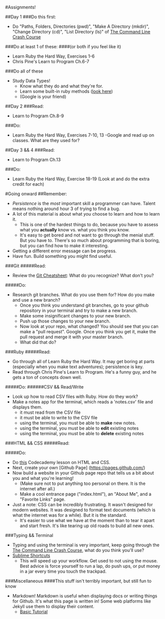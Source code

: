 #Assignments!

##Day 1
###Do this first:
- Do "Paths, Folders, Directories (pwd)", "Make A Directory (mkdir)", "Change Directory (cd)", "List Directory (ls)" of [The Command Line Crash Course](http://cli.learncodethehardway.org/book/)

###Do at least 1 of these:
####(or both if you feel like it)
- Learn Ruby the Hard Way, Exercises 1-6
- Chris Pine's Learn to Program Ch.6-7

###Do all of these
- Study Data Types!
  - Know what they do and what they're for.
  - Learn some built-in ruby methods ([look here](http://ruby-doc.com/))
  - (Google is your friend)

##Day 2
###Read:
- Learn to Program Ch.8-9

###Do:
- Learn Ruby the Hard Way, Exercises 7-10, 13
-Google and read up on classes. What are they used for?

##Day 3 && 4
###Read:
- Learn to Program Ch.13

###Do:
- Learn Ruby the Hard Way, Exercise 18-19 (Look at and do the extra credit for each)

#Going onward
##Remember:
- _Persistence_ is the _most_ important skill a programmer can have. Talent means nothing around hour 3 of trying to find a bug.
- A lot of this material is about what _you_ choose to learn and how to learn it.
  - This is one of the hardest things to do, because you have to assess what you **actually** know vs. what you think you know.
  - It's easy to get bored and not want to go through the menial stuff. But you have to. There's so much about programming that is boring, but you can find how to make it interesting.
- Getting a different error message can be progress.
- Have fun. Build something you might find useful.

###Git
#####Read:
- Review the [Git Cheatsheet](https://scotch.io/bar-talk/git-cheat-sheet): What do you recognize? What don't you?

#####Do:
- Research git branches. What do you use them for? How do you make and use a new branch?
  - Once you think you understand git branches, go to your github repository in your terminal and try to make a new branch.
  - Make some insignificant changes to your new branch.
  - Push up those changes to your new branch.
  - Now look at your repo, what changed? You should see that you can make a "pull request". Google. Once you think you get it, make the pull request and merge it with your master branch.
  - What did that do?


###Ruby
#####Read:
- Go through all of Learn Ruby the Hard Way. It may get boring at parts (especially when you make text adventures); persistence is key.
- Read through Chris Pine's Learn to Program. He's a funny guy, and he gets a ton of concepts down well.

#####Do:
######CSV && Read/Write
- Look up how to read CSV files with Ruby. How do they work?
- Make a notes app for the terminal, which reads a 'notes.csv' file and displays them.
  - it must read from the CSV file
  - it must be able to write to the CSV file
  - using the terminal, you must be able to **make** new notes.
  - using the terminal, you must be able to **edit** existing notes
  - using the terminal, you must be able to **delete** existing notes

###HTML && CSS
#####Read:

#####Do:
- Do [this](https://www.codecademy.com/en/skills/make-a-website) Codecademy lesson on HTML and CSS.
- Next, create your own [Github Page]
(https://pages.github.com/)
- Now build a website in your Github page repo that tells us a bit about you and what you're learning!
  - (Make sure not to put anything too personal on there. It is the internet after all.)
  - Make a cool entrance page ("index.html"), an "About Me", and a "Favorite Links" page.
- Just a note: CSS can be incredibly frustrating. It wasn't designed for modern websites. It was designed to format text documents (which is what the internet was for a while). But it is the standard.
  - It's easier to use what we have at the moment than to tear it apart and start fresh. It's like tearing up old roads to build all new ones.

###Typing && Terminal
- Typing and using the terminal is very important, keep going through the [The Command Line Crash Course](http://cli.learncodethehardway.org/book/), what do you think you'll use?
- [Sublime Shortcuts](http://www.cheatography.com/martinprins/cheat-sheets/sublime-text-3-osx/)
  - This will speed up your workflow. Get used to not using the mouse. Best advice is force yourself to run a lap, do push ups, or  put money in a jar every time you touch the trackpad.

###Miscellaneous
####This stuff isn't terribly important, but still fun to know
- Markdown! Markdown is useful when displaying docs or writing things for Github. It's what this page is written in! Some web platforms like Jekyll use them to display their content.
  - [Basic Tutorial](http://markdowntutorial.com/)

